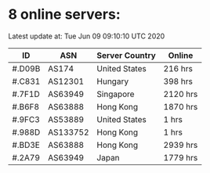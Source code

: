 # 8 online servers:

Latest update at: Tue Jun 09 09:10:10 UTC 2020

| ID | ASN | Server Country | Online |
| -- | --- | -------------- | ------ |
| #.D09B | AS174 | United States | 216 hrs |
| #.C831 | AS12301 | Hungary | 398 hrs |
| #.7F1D | AS63949 | Singapore | 2120 hrs |
| #.B6F8 | AS63888 | Hong Kong | 1870 hrs |
| #.9FC3 | AS53889 | United States | 1 hrs |
| #.988D | AS133752 | Hong Kong | 1 hrs |
| #.BD3E | AS63888 | Hong Kong | 2939 hrs |
| #.2A79 | AS63949 | Japan | 1779 hrs |

